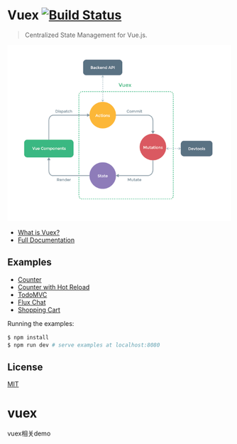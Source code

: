 
# Vuex [![Build Status](https://circleci.com/gh/vuejs/vuex/tree/dev.png?style=shield)](https://circleci.com/gh/vuejs/vuex)

> Centralized State Management for Vue.js.

<p align="center">
  <img width="700px" src="https://raw.githubusercontent.com/vuejs/vuex/dev/docs/.vuepress/public/vuex.png">
</p>

- [What is Vuex?](https://vuex.vuejs.org/)
- [Full Documentation](http://vuex.vuejs.org/)

## Examples

- [Counter](https://github.com/vuejs/vuex/tree/dev/examples/counter)
- [Counter with Hot Reload](https://github.com/vuejs/vuex/tree/dev/examples/counter-hot)
- [TodoMVC](https://github.com/vuejs/vuex/tree/dev/examples/todomvc)
- [Flux Chat](https://github.com/vuejs/vuex/tree/dev/examples/chat)
- [Shopping Cart](https://github.com/vuejs/vuex/tree/dev/examples/shopping-cart)

Running the examples:

``` bash
$ npm install
$ npm run dev # serve examples at localhost:8080
```

## License

[MIT](http://opensource.org/licenses/MIT)
# vuex
vuex相关demo
